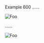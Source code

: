 Example 600
......

![Foo]

[foo]: /url "title"

......

<p><img src="/url" alt="Foo" title="title" /></p>
